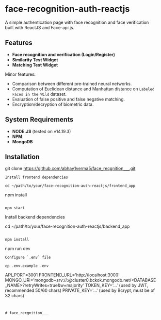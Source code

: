 # face-recognition-auth-reactjs

A simple authentication page with face recognition and face verification built with ReactJS and Face-api.js.



## Features

- **Face recognition and verification (Login/Register)**
- **Similarity Test Widget**
- **Matching Test Widget**

Minor features:

- Comparison between different pre-trained neural networks.
- Computation of Euclidean distance and Manhattan distance on `Labeled Faces in the Wild` dataset.
- Evaluation of false positive and false negative matching.
- Encryption/decryption of biometric data.

## System Requirements

- **NODE.JS** (tested on v14.19.3)
- **NPM**
- **MongoDB**

## Installation


git clone https://github.com/abhay1verma5/face_recgnition___.git
```
Install frontend dependencies

cd ~/path/to/your/face-recognition-auth-reactjs/frontend_app
```

npm install
```

npm start
```
Install backend dependencies

cd ~/path/to/your/face-recognition-auth-reactjs/backend_app
```

npm install
```

npm run dev
```
Configure `.env` file

cp .env.example .env
```

API_PORT=3001
FRONTEND_URL='http://localhost:3000'
MONGO_URI='mongodb+srv://<USERNAME>:<PASSWORD>@cluster0.bckok.mongodb.net/<DATABASE_NAME>?retryWrites=true&w=majority'
TOKEN_KEY='...' (used by JWT, recommended 50/60 chars)
PRIVATE_KEY='...' (used by Bcrypt, must be of 32 chars)
```


#   f a c e _ r e c g n i t i o n _ _ _  
 